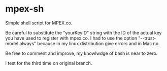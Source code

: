 mpex-sh
=======

Simple shell script for MPEX.co.

Be careful to substitute the "yourKeyID" string with the ID of the actual key you have used to register with mpex.co.
I had to use the option "--trust-model always" because in my linux distribution give errors and in Mac no.

Be free to comment and improve, my knowlwdge of bash is near to zero.

I test for the third time on original branch.
